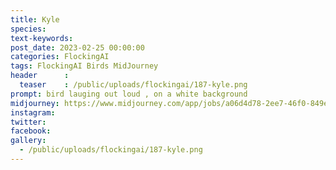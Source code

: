 ```yaml
---
title: Kyle
species: 
text-keywords: 
post_date: 2023-02-25 00:00:00
categories: FlockingAI
tags: FlockingAI Birds MidJourney 
header      :
  teaser    : /public/uploads/flockingai/187-kyle.png
prompt: bird lauging out loud , on a white background
midjourney: https://www.midjourney.com/app/jobs/a06d4d78-2ee7-46f0-849e-ebacc0447526
instagram: 
twitter: 
facebook: 
gallery: 
  - /public/uploads/flockingai/187-kyle.png
---
```


